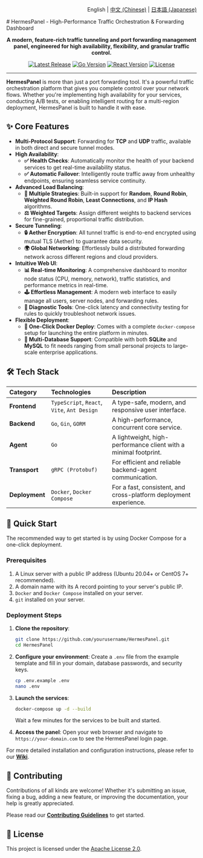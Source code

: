 <p align="right">English | <a href="./README.md">中文 (Chinese)</a> | <a href="./README.ja.md">日本語 (Japanese)</a></p>
# HermesPanel - High-Performance Traffic Orchestration & Forwarding Dashboard
<p align="center">
  <strong>A modern, feature-rich traffic tunneling and port forwarding management panel, engineered for high availability, flexibility, and granular traffic control.</strong>
</p>

<p align="center">
  <a href="https://github.com/Hermes-Panel/hermes/releases"><img src="https://img.shields.io/github/v/release/Hermes-Panel/hermes.svg" alt="Latest Release"></a>
  <a href="#"><img src="https://img.shields.io/badge/Go-1.21%2B-blue.svg" alt="Go Version"></a>
  <a href="#"><img src="https://img.shields.io/badge/React-18%2B-blue.svg" alt="React Version"></a>
  <a href="#"><img src="https://img.shields.io/badge/license-MIT-green.svg" alt="License"></a>
</p>

---

**HermesPanel** is more than just a port forwarding tool. It's a powerful traffic orchestration platform that gives you complete control over your network flows. Whether you're implementing high availability for your services, conducting A/B tests, or enabling intelligent routing for a multi-region deployment, HermesPanel is built to handle it with ease.

## ✨ Core Features

- **Multi-Protocol Support**: Forwarding for **TCP** and **UDP** traffic, available in both direct and secure tunnel modes.
- **High Availability**:
  - **✅ Health Checks**: Automatically monitor the health of your backend services to get real-time availability status.
  - **✅ Automatic Failover**: Intelligently route traffic away from unhealthy endpoints, ensuring seamless service continuity.
- **Advanced Load Balancing**:
  - **🔀 Multiple Strategies**: Built-in support for **Random**, **Round Robin**, **Weighted Round Robin**, **Least Connections**, and **IP Hash** algorithms.
  - **⚖️ Weighted Targets**: Assign different weights to backend services for fine-grained, proportional traffic distribution.
- **Secure Tunneling**:
  - **🔒 Aether Encryption**: All tunnel traffic is end-to-end encrypted using mutual TLS (Aether) to guarantee data security.
  - **🌍 Global Networking**: Effortlessly build a distributed forwarding network across different regions and cloud providers.
- **Intuitive Web UI**:
  - **📊 Real-time Monitoring**: A comprehensive dashboard to monitor node status (CPU, memory, network), traffic statistics, and performance metrics in real-time.
  - **🕹️ Effortless Management**: A modern web interface to easily manage all users, server nodes, and forwarding rules.
  - **🔗 Diagnostic Tools**: One-click latency and connectivity testing for rules to quickly troubleshoot network issues.
- **Flexible Deployment**:
  - **🐳 One-Click Docker Deploy**: Comes with a complete `docker-compose` setup for launching the entire platform in minutes.
  - **💾 Multi-Database Support**: Compatible with both **SQLite** and **MySQL** to fit needs ranging from small personal projects to large-scale enterprise applications.

## 🛠️ Tech Stack

| Category      | Technologies                               | Description                                      |
| :------------ | :----------------------------------------- | :----------------------------------------------- |
| **Frontend**  | `TypeScript`, `React`, `Vite`, `Ant Design`  | A type-safe, modern, and responsive user interface. |
| **Backend**   | `Go`, `Gin`, `GORM`                         | A high-performance, concurrent core service.       |
| **Agent**     | `Go`                                       | A lightweight, high-performance client with a minimal footprint. |
| **Transport** | `gRPC (Protobuf)`                          | For efficient and reliable backend-agent communication. |
| **Deployment**| `Docker`, `Docker Compose`                 | For a fast, consistent, and cross-platform deployment experience. |

## 🚀 Quick Start

The recommended way to get started is by using Docker Compose for a one-click deployment.

### Prerequisites

1.  A Linux server with a public IP address (Ubuntu 20.04+ or CentOS 7+ recommended).
2.  A domain name with its A record pointing to your server's public IP.
3.  `Docker` and `Docker Compose` installed on your server.
4.  `git` installed on your server.

### Deployment Steps

1.  **Clone the repository**:
    ```bash
    git clone https://github.com/yourusername/HermesPanel.git
    cd HermesPanel
    ```

2.  **Configure your environment**:
    Create a `.env` file from the example template and fill in your domain, database passwords, and security keys.
    ```bash
    cp .env.example .env
    nano .env
    ```

3.  **Launch the services**:
    ```bash
    docker-compose up -d --build
    ```
    Wait a few minutes for the services to be built and started.

4.  **Access the panel**:
    Open your web browser and navigate to `https://your-domain.com` to see the HermesPanel login page.

For more detailed installation and configuration instructions, please refer to our [**Wiki**](https://github.com/Hermes-Panel/HermesPanel/wiki).

## 🤝 Contributing

Contributions of all kinds are welcome! Whether it's submitting an issue, fixing a bug, adding a new feature, or improving the documentation, your help is greatly appreciated.

Please read our [**Contributing Guidelines**](./CONTRIBUTING.md) to get started.

## 📄 License

This project is licensed under the [Apache License 2.0](./LICENSE).
